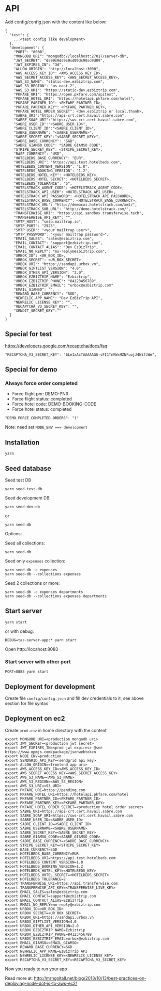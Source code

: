 # API

Add config/config.json with the content like below:

```
{
  "test": {
    ...<test config like development>
  },
  "development": {
    "PORT": "8080",
    "MONGODB_URI": "mongodb://localhost:27017/server-db",
    "JWT_SECRET": "ds99s9ds9s9sd09ds90sd9d09",
    "JWT_EXPIRES_IN": "3d",
    "ALLOW_ORIGIN": "http://localhost:3000",
    "AWS_ACCESS_KEY_ID": <AWS_ACCESS_KEY_ID>,
    "AWS_SECRET_ACCESS_KEY": <AWS_SECRET_ACCESS_KEY>,
    "AWS_S3_NAME": "static-dev.ezbiztrip.com",
    "AWS_S3_REGION": "us-east-2",
    "AWS_S3_URI": "https://static-dev.ezbiztrip.com",
    "PKFARE_URI": "https://open.pkfare.com/apitest",
    "PKFARE_HOTEL_URI": "https://hotelapi.pkfare.com/hotel",
    "PKFARE_PARTNER_ID": <PKFARE_PARTNER_ID>,
    "PKFARE_PARTNER_KEY": <PKFARE_PARTNER_KEY>,
    "PKFARE_HOTEL_ORDER_SECRET": <dev.ezbiztrip or local.thanh>,
    "SABRE_URI":"https://api-crt.cert.havail.sabre.com",
    "SABRE_SOAP_URI":"https://sws-crt.cert.havail.sabre.com",
    "SABRE_USER_ID":"<SABRE_USER_ID>",
    "SABRE_CLIENT_ID":"<SABRE_CLIENT_ID>",
    "SABRE_USERNAME": "<SABRE_USERNAME>",
    "SABRE_SECRET_KEY":"<SABRE_SECRET_KEY>",
    "SABRE_BASE_CURRENCY": "SGD",
    "SABRE_GIAMSO_CODE": "SABRE_GIAMSO_CODE",
    "STRIPE_SECRET_KEY": <STRIPE_SECRET_KEY>,
    "BASE_CURRENCY": "USD",
    "HOTELBEDS_BASE_CURRENCY": "EUR",
    "HOTELBEDS_URI": "https://api.test.hotelbeds.com",
    "HOTELBEDS_CONTENT_VERSION": "1.0",
    "HOTELBEDS_BOOKING_VERSION": "1.2",
    "HOTELBEDS_HOTEL_KEY": <HOTELBEDS_KEY>,
    "HOTELBEDS_HOTEL_SECRET": <HOTELBEDS_SECRET>,
    "HOTELBEDS_TOLERANCE": "5",
    "HOTELSTRACK_AGENT_CODE": <HOTELSTRACK_AGENT_CODE>,
    "HOTELSTRACK_API_USER": <HOTELSTRACK_API_USER>,
    "HOTELSTRACK_API_PASSWORD": <HOTELSTRACK_API_PASSWORD>,
    "HOTELSTRACK_BASE_CURRENCY": <HOTELSTRACK_BASE_CURRENCY>,
    "HOTELSTRACK_URL": "http://democai.hotelstrack.com/xml/",
    "HOTELSTRACK_SUB_URL": "http://demo.hotelstrack.com/",
    "TRANSFERWISE_URI": "https://api.sandbox.transferwise.tech",
    "TRANSFERWISE_API_KEY": "",
    "SMTP_HOST": "smtp.mailtrap.io",
    "SMTP_PORT": "2525",
    "SMTP_USER": "<your mailtrap user>",
    "SMTP_PASSWORD": "<your mailtrap password>",
    "EMAIL_SALES": "sales@ezbiztrip.com",
    "EMAIL_CONTACT": "support@ezbiztrip.com",
    "EMAIL_CONTACT_ALIAS": "Dev EzBizTrip",
    "EMAIL_NO_REPLY": "no-reply@ezbiztrip.com",
    "URBOX_ID": <UR_BOX_ID>,
    "URBOX_SECRET": <UR_BOX_SECRET>
    "URBOX_URI": "https://sandapi.urbox.vn",
    "URBOX_GIFTLIST_VERSION": "4.0",
    "URBOX_OTHER_API_VERSION": "2.0",
    "URBOX_EZBIZTRIP_NAME": "Ezbiztrip",
    "URBOX_EZBIZTRIP_PHONE": "84123456789",
    "URBOX_EZBIZTRIP_EMAIL": "urbox@ezbiztrip.com"
    "EMAIL_GIAMSO": "",
    "REWARD_BASE_CURRENCY": "SGD",
    "NEWRELIC_APP_NAME": "Dev EzBizTrip API",
    "NEWRELIC_LICENSE_KEY": "",
    "RECAPTCHA_V3_SECRET_KEY": "",
    "XENDIT_SECRET_KEY":""
  }
}

```

## Special for test

https://developers.google.com/recaptcha/docs/faq

```
"RECAPTCHA_V3_SECRET_KEY": "6LeIxAcTAAAAAGG-vFI1TnRWxMZNFuojJ4WifJWe",
```

## Special for demo

### Always force order completed

- Force flight pnr: DEMO-PNR
- Force flight status: completed
- Force hotel code: DEMO-BOOKING-CODE
- Force hotel status: completed

```
"DEMO_FORCE_COMPLETED_ORDERS": "1"
```

Note: need set
`NODE_ENV === development`

## Installation

```
yarn
```

## Seed database

Seed test DB

```
yarn seed-test-db
```

Seed development DB

```
yarn seed-dev-db
```

or

```
yarn seed-db
```

Options:

Seed all collections:

```
yarn seed-db
```

Seed only `expenses` collection:

```
yarn seed-db -c expenses
yarn seed-db --collections expenses
```

Seed 2 collections or more:

```
yarn seed-db -c expenses departments
yarn seed-db --collections expenses departments
```

## Start server

```
yarn start
```

or with debug:

```
DEBUG=tas-server-app:* yarn start
```

Open http://locahost:8080

### Start server with other port

```
PORT=8888 yarn start
```

## Deployment for development

Create file `config/config.json` and fill dev credentials to it, see above section for file syntax

## Deployment on ec2

Create `prod.env` in home directory with the content

```
export MONGODB_URI=<production mongodb uri>
export JWT_SECRET=<production jwt secret>
export JWT_EXPIRES_IN=<prod jwt expires> @see https://www.npmjs.com/package/jsonwebtoken
export NODE_ENV=production
export SENDGRID_API_KEY=<sendgrid api key>
export ALLOW_ORIGIN=<frontend app uri>
export AWS_ACCESS_KEY_ID=<AWS_ACCESS_KEY_ID>
export AWS_SECRET_ACCESS_KEY=<AWS_SECRET_ACCESS_KEY>
export AWS_S3_NAME=<AWS_S3_NAME>
export AWS_S3_REGION=<AWS_S3_REGION>
export AWS_S3_URI=<S3_URI>
export PKFARE_URI=https://pending.com
export PKFARE_HOTEL_URI=https://hotelapi.pkfare.com/hotel
export PKFARE_PARTNER_ID=<PKFARE_PARTNER_ID>
export PKFARE_PARTNER_KEY=<PKFARE_PARTNER_KEY>
export PKFARE_HOTEL_ORDER_SECRET=<production hotel order secret>
export SABRE_URI=https://api-crt.cert.havail.sabre.com
export SABRE_SOAP_URI=https://sws-crt.cert.havail.sabre.com
export SABRE_USER_ID=<SABRE_USER_ID>
export SABRE_CLIENT_ID=<SABRE_CLIENT_ID>
expott SABRE_USERNAME=<SABRE_USERNAME>
export SABRE_SECRET_KEY=<SABRE_SECRET_KEY>
export SABRE_GIAMSO_CODE=<SABRE_GIAMSO_CODE>
export SABRE_BASE_CURRENCY=<SABRE_BASE_CURRENCY>
export STRIPE_SECRET_KEY=<STRIPE_SECRET_KEY>
export BASE_CURRENCY=SGD
export HOTELBEDS_BASE_CURRENCY=EUR
export HOTELBEDS_URI=https://api.test.hotelbeds.com
export HOTELBEDS_CONTENT_VERSION=1.0
export HOTELBEDS_BOOKING_VERSION=1.2
export HOTELBEDS_HOTEL_KEY=<HOTELBEDS_KEY>
export HOTELBEDS_HOTEL_SECRET=<HOTELBEDS_SECRET>
export HOTELBEDS_TOLERANCE=2
export TRANSFERWISE_URI=https://api.transferwise.com
export TRANSFERWISE_API_KEY=<TRANSFERWISE_LIVE_KEY>
export EMAIL_SALES=sales@ezbiztrip.com
export EMAIL_CONTACT=support@ezbiztrip.com
export EMAIL_CONTACT_ALIAS=EzBizTrip
export EMAIL_NO_REPLY=no-reply@ezbiztrip.com
export URBOX_ID=<UR_BOX_ID>
export URBOX_SECRET=<UR_BOX_SECRET>
export URBOX_URI=https://sandapi.urbox.vn
export URBOX_GIFTLIST_VERSION=4.0
export URBOX_OTHER_API_VERSION=2.0
export URBOX_EZBIZTRIP_NAME=Ezbiztrip
export URBOX_EZBIZTRIP_PHONE=84123456789
export URBOX_EZBIZTRIP_EMAIL=urbox@ezbiztrip.com
export EMAIL_GIAMSO=<EMAIL_GIAMSO>
export REWARD_BASE_CURRENCY=SGD
export NEWRELIC_APP_NAME=EzBizTrip API
export NEWRELIC_LICENSE_KEY=<NEWRELIC_LICENSE_KEY>
export RECAPTCHA_V3_SECRET_KEY=<RECAPTCHA_V3_SECRET_KEY>
```

Now you ready to run your app

Read more at: http://mrngoitall.net/blog/2013/10/13/best-practices-on-deploying-node-dot-js-to-aws-ec2/
